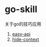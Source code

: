 # go-skill

关于go的技巧应用

1. [easy-api](easy-api/README.md "easy-api")
1. [hide-context](hide-ctx/README.md "hide-ctx")
